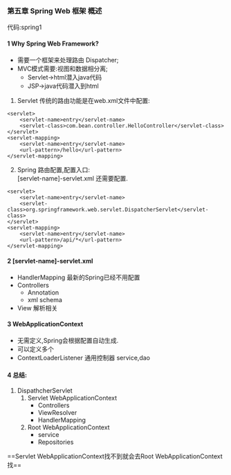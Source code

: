 ### 第五章 Spring Web 框架 概述
代码:spring1
#### 1 Why Spring Web Framework?
* 需要一个框架来处理路由 Dispatcher;
* MVC模式需要:视图和数据相分离;
    * Servlet->html潜入java代码
    * JSP->java代码潜入到html

1. Servlet 传统的路由功能是在web.xml文件中配置:

```
<servlet>
	<servlet-name>entry</servlet-name>
	<servlet-class>com.bean.controller.HelloController</servlet-class>
</servlet>
<servlet-mapping>
	<servlet-name>entry</servlet-name>
	<url-pattern>/hello</url-pattern>
</servlet-mapping>
```

2. Spring 路由配置,配置入口:<br>
[servlet-name]-servlet.xml  还需要配置.
```
<servlet>
	<servlet-name>entry</servlet-name>
	<servlet-class>org.springframework.web.servlet.DispatcherServlet</servlet-class>
</servlet>
<servlet-mapping>
	<servlet-name>entry</servlet-name>
	<url-pattern>/api/*</url-pattern>
</servlet-mapping>
```

#### 2 [servlet-name]-servlet.xml
* HandlerMapping 最新的Spring已经不用配置
* Controllers 
    * Annotation
    * xml schema
* View 解析相关

#### 3 WebApplicationContext
* 无需定义,Spring会根据配置自动生成.
* 可以定义多个
* ContextLoaderListener 通用控制器 service,dao

#### 4 总结:
1. DispathcherServlet
    1. Servlet WebApplicationContext
        * Controllers
        * ViewResolver
        * HandlerMapping
    2. Root WebApplicationContext
        * service
        * Repositories <br>
        
==Servlet WebApplicationContext找不到就会去Root WebApplicationContext找==